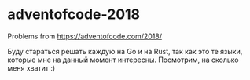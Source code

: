 # adventofcode-2018
Problems from https://adventofcode.com/2018/

Буду стараться решать каждую на Go и на Rust, так как это те языки, которые мне на данный момент интересны. Посмотрим, на сколько меня хватит :)
